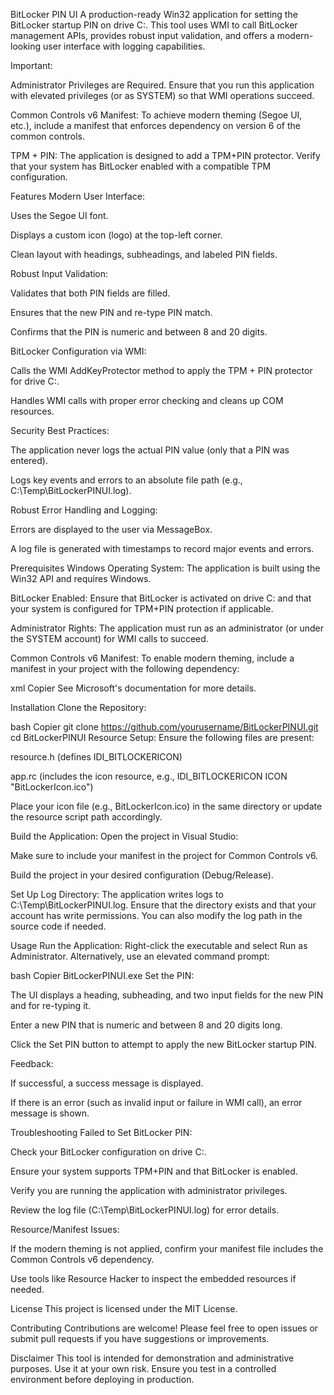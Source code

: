 BitLocker PIN UI
A production-ready Win32 application for setting the BitLocker startup PIN on drive C:. This tool uses WMI to call BitLocker management APIs, provides robust input validation, and offers a modern-looking user interface with logging capabilities.

Important:

Administrator Privileges are Required. Ensure that you run this application with elevated privileges (or as SYSTEM) so that WMI operations succeed.

Common Controls v6 Manifest: To achieve modern theming (Segoe UI, etc.), include a manifest that enforces dependency on version 6 of the common controls.

TPM + PIN: The application is designed to add a TPM+PIN protector. Verify that your system has BitLocker enabled with a compatible TPM configuration.

Features
Modern User Interface:

Uses the Segoe UI font.

Displays a custom icon (logo) at the top-left corner.

Clean layout with headings, subheadings, and labeled PIN fields.

Robust Input Validation:

Validates that both PIN fields are filled.

Ensures that the new PIN and re-type PIN match.

Confirms that the PIN is numeric and between 8 and 20 digits.

BitLocker Configuration via WMI:

Calls the WMI AddKeyProtector method to apply the TPM + PIN protector for drive C:.

Handles WMI calls with proper error checking and cleans up COM resources.

Security Best Practices:

The application never logs the actual PIN value (only that a PIN was entered).

Logs key events and errors to an absolute file path (e.g., C:\Temp\BitLockerPINUI.log).

Robust Error Handling and Logging:

Errors are displayed to the user via MessageBox.

A log file is generated with timestamps to record major events and errors.

Prerequisites
Windows Operating System:
The application is built using the Win32 API and requires Windows.

BitLocker Enabled:
Ensure that BitLocker is activated on drive C: and that your system is configured for TPM+PIN protection if applicable.

Administrator Rights:
The application must run as an administrator (or under the SYSTEM account) for WMI calls to succeed.

Common Controls v6 Manifest:
To enable modern theming, include a manifest in your project with the following dependency:

xml
Copier
<dependency>
    <dependentAssembly>
        <assemblyIdentity
          type="win32"
          name="Microsoft.Windows.Common-Controls"
          version="6.0.0.0"
          processorArchitecture="*"
          publicKeyToken="6595b64144ccf1df"
          language="*"/>
    </dependentAssembly>
</dependency>
See Microsoft's documentation for more details.

Installation
Clone the Repository:

bash
Copier
git clone https://github.com/yourusername/BitLockerPINUI.git
cd BitLockerPINUI
Resource Setup:
Ensure the following files are present:

resource.h (defines IDI_BITLOCKERICON)

app.rc (includes the icon resource, e.g., IDI_BITLOCKERICON ICON "BitLockerIcon.ico")

Place your icon file (e.g., BitLockerIcon.ico) in the same directory or update the resource script path accordingly.

Build the Application:
Open the project in Visual Studio:

Make sure to include your manifest in the project for Common Controls v6.

Build the project in your desired configuration (Debug/Release).

Set Up Log Directory:
The application writes logs to C:\Temp\BitLockerPINUI.log. Ensure that the directory exists and that your account has write permissions. You can also modify the log path in the source code if needed.

Usage
Run the Application:
Right-click the executable and select Run as Administrator.
Alternatively, use an elevated command prompt:

bash
Copier
BitLockerPINUI.exe
Set the PIN:

The UI displays a heading, subheading, and two input fields for the new PIN and for re-typing it.

Enter a new PIN that is numeric and between 8 and 20 digits long.

Click the Set PIN button to attempt to apply the new BitLocker startup PIN.

Feedback:

If successful, a success message is displayed.

If there is an error (such as invalid input or failure in WMI call), an error message is shown.

Troubleshooting
Failed to Set BitLocker PIN:

Check your BitLocker configuration on drive C:.

Ensure your system supports TPM+PIN and that BitLocker is enabled.

Verify you are running the application with administrator privileges.

Review the log file (C:\Temp\BitLockerPINUI.log) for error details.

Resource/Manifest Issues:

If the modern theming is not applied, confirm your manifest file includes the Common Controls v6 dependency.

Use tools like Resource Hacker to inspect the embedded resources if needed.

License
This project is licensed under the MIT License.

Contributing
Contributions are welcome! Please feel free to open issues or submit pull requests if you have suggestions or improvements.

Disclaimer
This tool is intended for demonstration and administrative purposes. Use it at your own risk. Ensure you test in a controlled environment before deploying in production.
